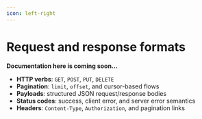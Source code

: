```yaml
---
icon: left-right
---
```


# Request and response formats

**Documentation here is coming soon...**

* **HTTP verbs**: `GET`, `POST`, `PUT`, `DELETE`
* **Pagination**: `limit`, `offset`, and cursor-based flows
* **Payloads**: structured JSON request/response bodies
* **Status codes**: success, client error, and server error semantics
* **Headers**: `Content-Type`, `Authorization`, and pagination links
